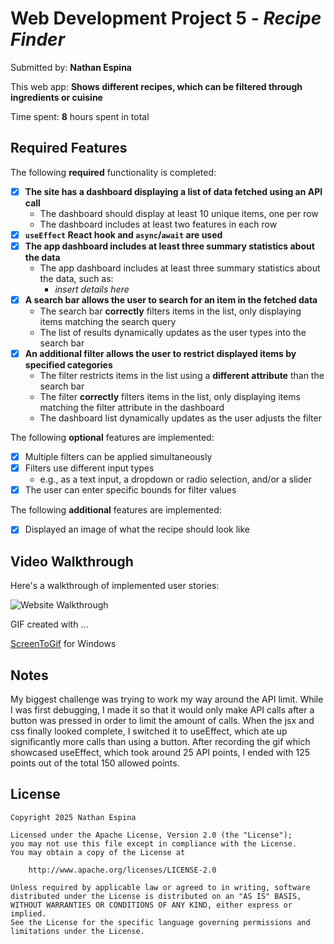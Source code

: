 # Web Development Project 5 - *Recipe Finder*

Submitted by: **Nathan Espina**

This web app: **Shows different recipes, which can be filtered through ingredients or cuisine**

Time spent: **8** hours spent in total

## Required Features

The following **required** functionality is completed:

- [x] **The site has a dashboard displaying a list of data fetched using an API call**
  - The dashboard should display at least 10 unique items, one per row
  - The dashboard includes at least two features in each row
- [x] **`useEffect` React hook and `async`/`await` are used**
- [x] **The app dashboard includes at least three summary statistics about the data** 
  - The app dashboard includes at least three summary statistics about the data, such as:
    - *insert details here*
- [x] **A search bar allows the user to search for an item in the fetched data**
  - The search bar **correctly** filters items in the list, only displaying items matching the search query
  - The list of results dynamically updates as the user types into the search bar
- [x] **An additional filter allows the user to restrict displayed items by specified categories**
  - The filter restricts items in the list using a **different attribute** than the search bar 
  - The filter **correctly** filters items in the list, only displaying items matching the filter attribute in the dashboard
  - The dashboard list dynamically updates as the user adjusts the filter

The following **optional** features are implemented:

- [x] Multiple filters can be applied simultaneously
- [x] Filters use different input types
  - e.g., as a text input, a dropdown or radio selection, and/or a slider
- [x] The user can enter specific bounds for filter values

The following **additional** features are implemented:

* [x] Displayed an image of what the recipe should look like

## Video Walkthrough

Here's a walkthrough of implemented user stories:

![Website Walkthrough](https://github.com/Nespina24/web102_project5/blob/main/RecipeWalkthrough2.gif)


GIF created with ...  

[ScreenToGif](https://www.screentogif.com/) for Windows

## Notes

My biggest challenge was trying to work my way around the API limit. While I was first debugging, I made it so that it would only make API calls after a button was pressed in order to limit the amount of calls. When the jsx and css finally looked complete, I switched it to useEffect, which ate up significantly more calls than using a button. After recording the gif which showcased useEffect, which took around 25 API points, I ended with 125 points out of the total 150 allowed points.

## License

    Copyright 2025 Nathan Espina

    Licensed under the Apache License, Version 2.0 (the "License");
    you may not use this file except in compliance with the License.
    You may obtain a copy of the License at

        http://www.apache.org/licenses/LICENSE-2.0

    Unless required by applicable law or agreed to in writing, software
    distributed under the License is distributed on an "AS IS" BASIS,
    WITHOUT WARRANTIES OR CONDITIONS OF ANY KIND, either express or implied.
    See the License for the specific language governing permissions and
    limitations under the License.
